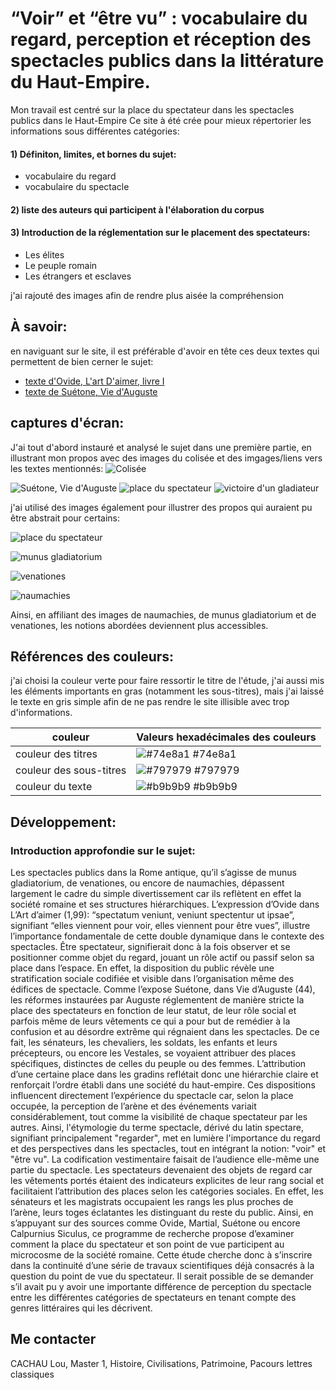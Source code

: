 
# “Voir” et “être vu” : vocabulaire du regard, perception et réception des spectacles publics dans la littérature du Haut-Empire.

Mon travail est centré sur la place du spectateur dans les spectacles publics dans le Haut-Empire
Ce site à été crée pour mieux répertorier les informations sous différentes catégories: 
#### 1) Définiton, limites, et bornes du sujet:
- vocabulaire du regard
- vocabulaire du spectacle
#### 2) liste des auteurs qui participent à l'élaboration du corpus
#### 3) Introduction de la réglementation sur le placement des spectateurs:
- Les élites
- Le peuple romain
- Les étrangers et esclaves

j'ai rajouté des images afin de rendre plus aisée la compréhension





## À savoir:

en naviguant sur le site, il est préférable d'avoir en tête ces deux textes qui permettent de bien cerner le sujet:

 - [texte d'Ovide, L'art D'aimer, livre I](http://agoraclass.fltr.ucl.ac.be/concordances/Ovide_artI/lecture/3.htm)
 - [texte de Suétone, Vie d'Auguste](http://agoraclass.fltr.ucl.ac.be/concordances/suet_viesII/lecture/default.htm)


## captures d'écran:

J'ai tout d'abord instauré et analysé le sujet dans une première partie, en illustrant mon propos avec des images du colisée et des imgages/liens vers les textes mentionnés:
![Colisée](https://i.postimg.cc/zXHNb7DZ/dummy.png)

![Suétone, Vie d'Auguste](https://i.ibb.co/XZFnpLLP/sue-tone.png)
![place du spectateur](https://i.ibb.co/d0W3RqFC/dummy.png)
![victoire d'un gladiateur](https://i.ibb.co/m52w14NQ/lou.png)

j'ai utilisé des images également pour illustrer des propos qui auraient pu être abstrait pour certains:

![place du spectateur](https://i.ibb.co/mkWJzR8/dummy.png)

![munus gladiatorium](https://i.ibb.co/RkfzHPK2/dummy.png)

![venationes](https://i.ibb.co/j9yMFkGC/dummy.png)

![naumachies](https://i.ibb.co/SXdRkYZ7/dummy.png)

Ainsi, en affiliant des images de naumachies, de munus gladiatorium et de venationes, les notions abordées deviennent plus accessibles.
## Références des couleurs:

j'ai choisi la couleur verte pour faire ressortir le titre de l'étude, j'ai aussi mis les éléments importants en gras (notamment les sous-titres), mais j'ai laissé le texte en gris simple afin de ne pas rendre le site illisible avec trop d'informations.

| couleur             | Valeurs hexadécimales des couleurs                                                                |
| ----------------- | ------------------------------------------------------------------ |
| couleur des titres | ![#74e8a1](https://i.ibb.co/s97k8KLP/Capture-d-e-cran-2025-03-31-a-21-18-44.png) #74e8a1 |
| couleur des sous-titres| ![#797979](https://i.ibb.co/twLW4JPz/Capture-d-e-cran-2025-03-31-a-21-23-37.png) #797979 |
| couleur du texte | ![#b9b9b9](https://i.ibb.co/608HqTyw/Capture-d-e-cran-2025-03-31-a-21-24-07.png) #b9b9b9 |

## Développement:

### Introduction approfondie sur le sujet:
Les spectacles publics dans la Rome antique, qu’il s’agisse de munus gladiatorium, de venationes, ou encore de naumachies, dépassent largement le cadre du simple divertissement car ils reflètent en effet la société romaine et ses structures hiérarchiques.
L’expression d’Ovide dans L’Art d’aimer (1,99): “spectatum veniunt, veniunt spectentur ut ipsae”, signifiant “elles viennent pour voir, elles viennent pour être vues”,  illustre l’importance fondamentale de cette double dynamique dans le contexte des spectacles. Être spectateur, signifierait donc à la fois observer et se positionner comme objet du regard, jouant un rôle actif ou passif selon sa place dans l’espace. En effet, la disposition du public révèle une stratification sociale codifiée et visible dans l’organisation même des édifices de spectacle. Comme l’expose Suétone, dans Vie d’Auguste (44), les réformes instaurées par Auguste réglementent de manière stricte la place des spectateurs en fonction de leur statut, de leur rôle social et parfois même de leurs vêtements ce qui a pour but de remédier à la confusion et au désordre extrême qui régnaient dans les spectacles. De ce fait, les sénateurs, les chevaliers, les soldats, les enfants et leurs précepteurs, ou encore les Vestales, se voyaient attribuer des places spécifiques, distinctes de celles du peuple ou des femmes. L’attribution d’une certaine place dans les gradins reflétait donc une hiérarchie claire et renforçait l’ordre établi dans une société du haut-empire. Ces dispositions influencent directement l’expérience du spectacle car, selon la place occupée, la perception de l’arène et des événements variait considérablement, tout comme la visibilité de chaque spectateur par les autres. Ainsi, l'étymologie du terme spectacle, dérivé du latin spectare, signifiant principalement "regarder", met en lumière l'importance du regard et des perspectives dans les spectacles, tout en intégrant la notion: "voir" et "être vu". La codification vestimentaire faisait de l’audience elle-même une partie du spectacle. Les spectateurs devenaient des objets de regard car les vêtements portés étaient des indicateurs explicites de leur rang social et facilitaient l’attribution des places selon les catégories sociales. En effet, les sénateurs et les magistrats occupaient les rangs les plus proches de l’arène, leurs toges éclatantes les distinguant du reste du public. 
Ainsi, en s’appuyant sur des sources comme Ovide, Martial, Suétone ou encore Calpurnius Siculus, ce programme de recherche propose d’examiner comment la place du spectateur et son point de vue participent au microcosme de la société romaine. Cette étude cherche donc à s’inscrire dans la continuité d’une série de travaux scientifiques déjà consacrés à la question du point de vue du spectateur. Il serait possible de se demander s’il avait pu y avoir une importante différence de perception du spectacle entre les différentes catégories de spectateurs en tenant compte des genres littéraires qui les décrivent. 


## Me contacter
CACHAU Lou, Master 1, Histoire, Civilisations, Patrimoine, Pacours lettres classiques
